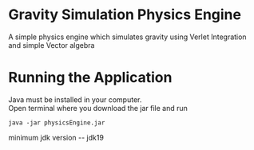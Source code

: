 # Gravity Simulation Physics Engine
A simple physics engine which simulates gravity using Verlet Integration and simple Vector algebra

# Running the Application
Java must be installed in your computer.<br/> Open terminal where you download the jar file and run
```
java -jar physicsEngine.jar
```
minimum jdk version -- jdk19
